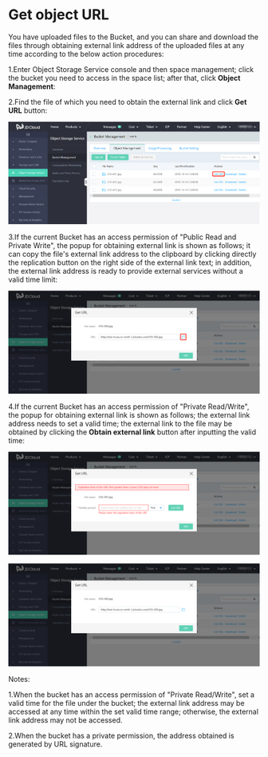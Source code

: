 # Get object URL

You have uploaded files to the Bucket, and you can share and download the files through obtaining external link address of the uploaded files at any time according to the below action procedures:

1.Enter Object Storage Service console and then space management; click the bucket you need to access in the space list; after that, click **Object Management**:

2.Find the file of which you need to obtain the external link and click **Get URL** button:

![获取外链](../../../../../image/Object-Storage-Service/OSS-047.png)

3.If the current Bucket has an access permission of "Public Read and Private Write", the popup for obtaining external link is shown as follows; it can copy the file's external link address to the clipboard by clicking directly the replication button on the right side of the external link text; in addition, the external link address is ready to provide external services without a valid time limit:

![复制外链](../../../../../image/Object-Storage-Service/OSS-048.png)

4.If the current Bucket has an access permission of "Private Read/Write", the popup for obtaining external link is shown as follows; the external link address needs to set a valid time; the external link to the file may be obtained by clicking the **Obtain external link** button after inputting the valid time:

![外链有效期](../../../../../image/Object-Storage-Service/OSS-049.png)

![获取外链](../../../../../image/Object-Storage-Service/OSS-050.png)

Notes:

1.When the bucket has an access permission of "Private Read/Write", set a valid time for the file under the bucket; the external link address may be accessed at any time within the set valid time range; otherwise, the external link address may not be accessed.

2.When the bucket has a private permission, the address obtained is generated by URL signature.
